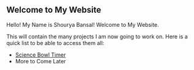 ## Welcome to My Website

Hello! My Name is Shourya Bansal! Welcome to My Website. 

This will contain the many projects I am now going to work on. Here is a quick list to be able to access them all:
 * [Science Bowl Timer](ScienceBowlTimer)
 * More to Come Later
